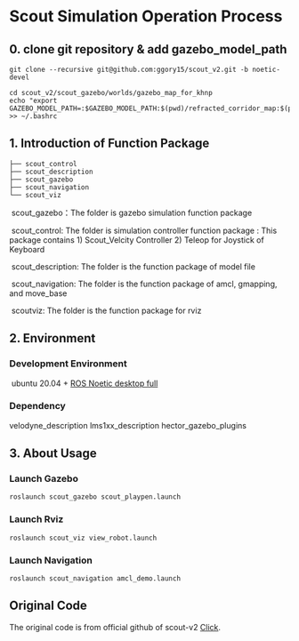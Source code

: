 # Scout Simulation Operation Process

## 0. clone git repository & add gazebo_model_path
```
git clone --recursive git@github.com:ggory15/scout_v2.git -b noetic-devel

cd scout_v2/scout_gazebo/worlds/gazebo_map_for_khnp
echo "export GAZEBO_MODEL_PATH=:$GAZEBO_MODEL_PATH:$(pwd)/refracted_corridor_map:$(pwd)/rough_terrain_map:$(pwd)/stair_map:$(pwd)/qr_codes:$(pwd)/manipulator_map:$(pwd)/disturbance_map:$(pwd)/common" >> ~/.bashrc
```

## 1.	Introduction of Function Package

```
├── scout_control
├── scout_description
├── scout_gazebo
├── scout_navigation
└── scout_viz
```

​	scout_gazebo：The folder is gazebo simulation function package

​	scout_control: The folder is simulation controller function package
                : This package contains 1) Scout_Velcity Controller
                                        2) Teleop for Joystick of Keyboard 

​	scout_description: The folder is the function package of model file

​	scout_navigation: The folder is the function package of amcl, gmapping, and move_base

​	scoutviz: The folder is the function package for rviz

## 2.	Environment

### Development Environment

​	ubuntu 20.04 + [ROS Noetic desktop full](http://wiki.ros.org/noetic/Installation/Ubuntu)

### Dependency
velodyne_description
lms1xx_description 
hector_gazebo_plugins

## 3.	About Usage

### Launch Gazebo
```
roslaunch scout_gazebo scout_playpen.launch
```

### Launch Rviz
```
roslaunch scout_viz view_robot.launch
```

### Launch Navigation
```
roslaunch scout_navigation amcl_demo.launch
```
 
## Original Code
The original code is from official github of scout-v2 [Click](https://github.com/agilexrobotics/ugv_gazebo_sim). 


